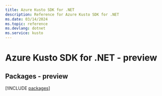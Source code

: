 ```yaml
---
title: Azure Kusto SDK for .NET
description: Reference for Azure Kusto SDK for .NET
ms.date: 03/14/2024
ms.topic: reference
ms.devlang: dotnet
ms.service: kusto
---
```

# Azure Kusto SDK for .NET - preview
## Packages - preview
[!INCLUDE [packages](kusto-index.md)]